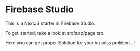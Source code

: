 # Firebase Studio

This is a NextJS starter in Firebase Studio.

To get started, take a look at src/app/page.tsx.

Here you can get proper Solution for your busniss problem...!
